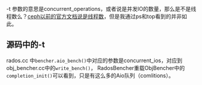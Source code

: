 -t 参数的意思是concurrent_operations，或者说是并发IO的数量，那么是不是线程数么？[ceph以前的官方文档说是线程数](https://tracker.ceph.com/projects/ceph/wiki/benchmark_ceph_cluster_performance)，但是我通过ps和top看到的并非如此。

## 源码中的-t

rados.cc 中`bencher.aio_bench()`中对应的参数是concurrent_ios，对应到obj_bencher.cc中的`write_bench()`，
RadosBencher重载ObjBencher中的`completion_init()`可以看到，只是有这么多的Aio队列（comlitions）。
